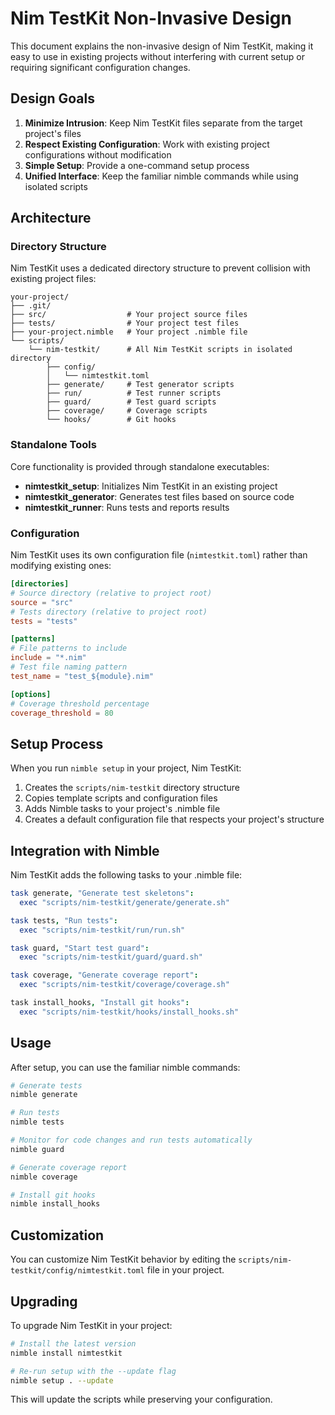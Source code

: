 # Nim TestKit Non-Invasive Design

This document explains the non-invasive design of Nim TestKit, making it easy to use in existing projects without interfering with current setup or requiring significant configuration changes.

## Design Goals

1. **Minimize Intrusion**: Keep Nim TestKit files separate from the target project's files
2. **Respect Existing Configuration**: Work with existing project configurations without modification
3. **Simple Setup**: Provide a one-command setup process
4. **Unified Interface**: Keep the familiar nimble commands while using isolated scripts

## Architecture

### Directory Structure

Nim TestKit uses a dedicated directory structure to prevent collision with existing project files:

```
your-project/
├── .git/
├── src/                  # Your project source files
├── tests/                # Your project test files
├── your-project.nimble   # Your project .nimble file
└── scripts/
    └── nim-testkit/      # All Nim TestKit scripts in isolated directory
        ├── config/
        │   └── nimtestkit.toml
        ├── generate/     # Test generator scripts
        ├── run/          # Test runner scripts
        ├── guard/        # Test guard scripts 
        ├── coverage/     # Coverage scripts
        └── hooks/        # Git hooks
```

### Standalone Tools

Core functionality is provided through standalone executables:

- **nimtestkit_setup**: Initializes Nim TestKit in an existing project
- **nimtestkit_generator**: Generates test files based on source code
- **nimtestkit_runner**: Runs tests and reports results

### Configuration

Nim TestKit uses its own configuration file (`nimtestkit.toml`) rather than modifying existing ones:

```toml
[directories]
# Source directory (relative to project root)
source = "src"
# Tests directory (relative to project root)
tests = "tests"

[patterns]
# File patterns to include
include = "*.nim"
# Test file naming pattern
test_name = "test_${module}.nim"

[options]
# Coverage threshold percentage
coverage_threshold = 80
```

## Setup Process

When you run `nimble setup` in your project, Nim TestKit:

1. Creates the `scripts/nim-testkit` directory structure
2. Copies template scripts and configuration files
3. Adds Nimble tasks to your project's .nimble file
4. Creates a default configuration file that respects your project's structure

## Integration with Nimble

Nim TestKit adds the following tasks to your .nimble file:

```nim
task generate, "Generate test skeletons":
  exec "scripts/nim-testkit/generate/generate.sh"

task tests, "Run tests":
  exec "scripts/nim-testkit/run/run.sh"

task guard, "Start test guard":
  exec "scripts/nim-testkit/guard/guard.sh"

task coverage, "Generate coverage report":
  exec "scripts/nim-testkit/coverage/coverage.sh"

task install_hooks, "Install git hooks":
  exec "scripts/nim-testkit/hooks/install_hooks.sh"
```

## Usage

After setup, you can use the familiar nimble commands:

```bash
# Generate tests
nimble generate

# Run tests
nimble tests

# Monitor for code changes and run tests automatically
nimble guard

# Generate coverage report
nimble coverage

# Install git hooks
nimble install_hooks
```

## Customization

You can customize Nim TestKit behavior by editing the `scripts/nim-testkit/config/nimtestkit.toml` file in your project.

## Upgrading

To upgrade Nim TestKit in your project:

```bash
# Install the latest version
nimble install nimtestkit

# Re-run setup with the --update flag
nimble setup . --update
```

This will update the scripts while preserving your configuration.